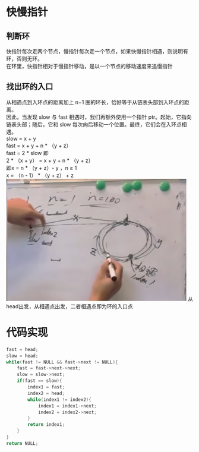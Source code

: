 # 快慢指针
## 判断环
快指针每次走两个节点，慢指针每次走一个节点，如果快慢指针相遇，则说明有环，否则无环。   
在环里，快指针相对于慢指针移动，是以一个节点的移动速度来追慢指针   
## 找出环的入口
从相遇点到入环点的距离加上 n−1 圈的环长，恰好等于从链表头部到入环点的距离。   
因此，当发现 slow 与 fast 相遇时，我们再额外使用一个指针 ptr。起始，它指向链表头部；随后，它和 slow 每次向后移动一个位置。最终，它们会在入环点相遇。   
slow = x + y   
fast = x + y + n * （y + z）  
fast = 2 * slow 即   
2 * （x + y） = x + y + n * （y + z）   
即x = n * （y + z）- y ，n ≥ 1   
x = （n - 1） * （y + z） + z   
![alt text](image.png)
从head出发，从相遇点出发，二者相遇点即为环的入口点   
# 代码实现
```c++ {.line-numbers}
fast = head;
slow = head;
while(fast != NULL && fast->next != NULL){
    fast = fast->next->next;
    slow = slow->next;
    if(fast == slow){
        index1 = fast;
        index2 = head;
        while(index1 != index2){
            index1 = index1->next;
            index2 = index2->next;
        }
        return index1;
    }
}
return NULL;
```
